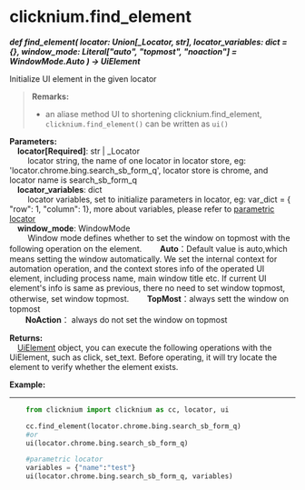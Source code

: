 # clicknium.find_element
***def find_element(
        locator: Union[_Locator, str],
        locator_variables: dict = {},
        window_mode: Literal["auto", "topmost", "noaction"] = WindowMode.Auto
    ) -> UiElement***  

Initialize UI element in the given locator

> **Remarks:**  
>- an aliase method UI to shortening clicknium.find_element,  `clicknium.find_element()` can be written as `ui()`

**Parameters:**  
    &emsp;**locator[Required]**: str | _Locator   
        &emsp;&emsp; locator string, the name of one locator in locator store, eg: 'locator.chrome.bing.search_sb_form_q', locator store is chrome, and locator name is search_sb_form_q  
    &emsp;**locator_variables**: dict  
        &emsp;&emsp; locator variables,  set to initialize parameters in locator, eg: var_dict = { "row": 1,  "column": 1}, more about variables, please refer to [parametric locator](./doc/automation/parametric_locator.md)  
    &emsp;**window_mode**: WindowMode  
        &emsp;&emsp; Window mode defines whether to set the window on topmost with the following operation on the element. 
        &emsp;&emsp;**Auto**：Default value is auto,which means setting the window automatically. We set the internal context for automation operation, and the context stores info of the operated UI element, including process name, main window title etc. If current UI element's info is same as previous, there no need to set window topmost, otherwise, set window topmost. 
        &emsp;&emsp;**TopMost**：always sett the window on topmost  
        &emsp;&emsp;**NoAction**： always do not set the window on topmost 

**Returns:**  
    &emsp;[UiElement](./doc/api/python/uielement/uielement.md) object, you can execute the following operations with the UiElement, such as click, set_text. Before operating, it will try locate the element to verify whether the element exists.

**Example:**
***
```python
    from clicknium import clicknium as cc, locator, ui

    cc.find_element(locator.chrome.bing.search_sb_form_q)
    #or 
    ui(locator.chrome.bing.search_sb_form_q)

    #parametric locator
    variables = {"name":"test"}
    ui(locator.chrome.bing.search_sb_form_q, variables)
```